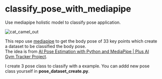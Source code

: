 # classify_pose_with_mediapipe
Use mediapipe holistic model to classify pose application.  

![cat_camel_out](https://user-images.githubusercontent.com/19554347/129997232-cf2d084e-b8d0-417b-9885-b2895689bee6.gif)   

This repo use [mediapipe](https://github.com/google/mediapipe) to get the body pose of 33 key points which create a dataset to be classified the body pose.  
The idea is from [AI Pose Estimation with Python and MediaPipe | Plus AI Gym Tracker Project](https://youtu.be/06TE_U21FK4).   

I create 3 pose class to classify with a example. You can addd new pose class yourself in **pose_dataset_create.py**.


